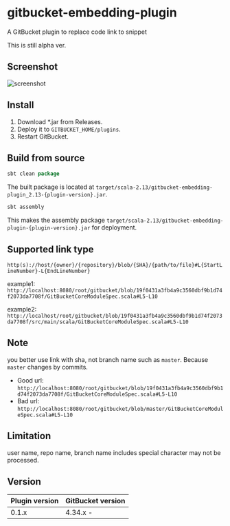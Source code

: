 # gitbucket-embedding-plugin

A GitBucket plugin to replace code link to snippet

This is still alpha ver.

## Screenshot

![screenshot](https://github.com/onukura/gitbucket-embedding-plugin/blob/assets/screenshot.png?raw=true)

## Install

1. Download *.jar from Releases.
2. Deploy it to `GITBUCKET_HOME/plugins`.
3. Restart GitBucket.

## Build from source

```sbt
sbt clean package
```

The built package is located at
`target/scala-2.13/gitbucket-embedding-plugin_2.13-{plugin-version}.jar`.

```sbt
sbt assembly
```

This makes the assembly package
`target/scala-2.13/gitbucket-embedding-plugin-{plugin-version}.jar`
for deployment.

## Supported link type

`http(s)://host/{owner}/{repository}/blob/{SHA}/{path/to/file}#L{StartLineNumber}-L{EndLineNumber}`

example1: `http://localhost:8080/root/gitbucket/blob/19f0431a3fb4a9c3560dbf9b1d74f2073da7708f/GitBucketCoreModuleSpec.scala#L5-L10`

example2: `http://localhost/root/gitbucket/blob/19f0431a3fb4a9c3560dbf9b1d74f2073da7708f/src/main/scala/GitBucketCoreModuleSpec.scala#L5-L10`

## Note

you better use link with sha, not branch name such as `master`. Because `master` changes by commits.

- Good url:  `http://localhost:8080/root/gitbucket/blob/19f0431a3fb4a9c3560dbf9b1d74f2073da7708f/GitBucketCoreModuleSpec.scala#L5-L10`
- Bad url: `http://localhost:8080/root/gitbucket/blob/master/GitBucketCoreModuleSpec.scala#L5-L10`

## Limitation

user name, repo name, branch name includes special character may not be processed.

## Version

Plugin version|GitBucket version
:---|:---
0.1.x |4.34.x -
